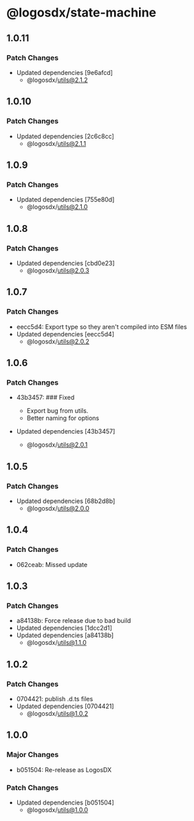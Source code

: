 # @logosdx/state-machine

## 1.0.11

### Patch Changes

- Updated dependencies [9e6afcd]
  - @logosdx/utils@2.1.2

## 1.0.10

### Patch Changes

- Updated dependencies [2c6c8cc]
  - @logosdx/utils@2.1.1

## 1.0.9

### Patch Changes

- Updated dependencies [755e80d]
  - @logosdx/utils@2.1.0

## 1.0.8

### Patch Changes

- Updated dependencies [cbd0e23]
  - @logosdx/utils@2.0.3

## 1.0.7

### Patch Changes

- eecc5d4: Export type so they aren't compiled into ESM files
- Updated dependencies [eecc5d4]
  - @logosdx/utils@2.0.2

## 1.0.6

### Patch Changes

- 43b3457: ### Fixed

  - Export bug from utils.
  - Better naming for options

- Updated dependencies [43b3457]
  - @logosdx/utils@2.0.1

## 1.0.5

### Patch Changes

- Updated dependencies [68b2d8b]
  - @logosdx/utils@2.0.0

## 1.0.4

### Patch Changes

- 062ceab: Missed update

## 1.0.3

### Patch Changes

- a84138b: Force release due to bad build
- Updated dependencies [1dcc2d1]
- Updated dependencies [a84138b]
  - @logosdx/utils@1.1.0

## 1.0.2

### Patch Changes

- 0704421: publish .d.ts files
- Updated dependencies [0704421]
  - @logosdx/utils@1.0.2

## 1.0.0

### Major Changes

- b051504: Re-release as LogosDX

### Patch Changes

- Updated dependencies [b051504]
  - @logosdx/utils@1.0.0
